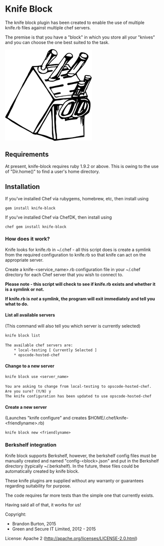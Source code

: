 # Knife Block

The knife block plugin has been created to enable the use of multiple knife.rb files against multiple chef servers.

The premise is that you have a "block" in which you store all your "knives" and you can choose the one best suited to the task.

![Knife Block](/assets/knife-block.png)

## Requirements

At present, knife-block requires ruby 1.9.2 or above.  This is owing to the use of "Dir.home()" to find a user's home directory.

## Installation

If you've installed Chef via rubygems, homebrew, etc, then install using

    gem install knife-block

If you've installed Chef via ChefDK, then install using

    chef gem install knife-block

### How does it work?

Knife looks for knife.rb in ~/.chef - all this script does is create a symlink from the required configuration to knife.rb so that knife can act on the appropriate server.

Create a knife-&lt;service_name&gt;.rb configuration file in your ~/.chef directory for each Chef server that you wish to connect to.

**Please note - this script will check to see if knife.rb exists and whether it is a symlink or not.**

**If knife.rb is *not* a symlink, the program will exit immediately and tell you what to do.**

#### List all available servers
(This command will also tell you which server is currently selected)

    knife block list

    The available chef servers are:
        * local-testing [ Currently Selected ]
        * opscode-hosted-chef

#### Change to a new server
    knife block use <server_name>

    You are asking to change from local-testing to opscode-hosted-chef. Are you sure? (Y/N) y
    The knife configuration has been updated to use opscode-hosted-chef

#### Create a new server
(Launches "knife configure" and creates $HOME/.chef/knife-&lt;friendlyname&gt;.rb)

    knife block new <friendlyname>


### Berkshelf integration
Knife block supports Berkshelf, however, the berkshelf config files must be manually created and named "config-&lt;block&gt;.json" and put in the Berkshelf directory (typically ~/.berkshelf). In the future, these files could be automatically created by knife block.


These knife plugins are supplied without any warranty or guarantees regarding suitability for purpose.

The code requires far more tests than the simple one that currently exists.

Having said all of that, it works for us!

Copyright:
- Brandon Burton, 2015
- Green and Secure IT Limited, 2012 - 2015

License: Apache 2 (http://apache.org/licenses/LICENSE-2.0.html)
